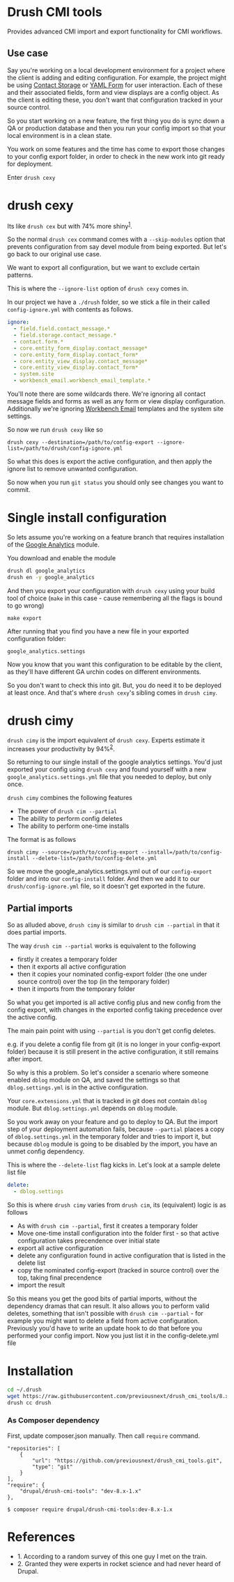 # Drush CMI tools
Provides advanced CMI import and export functionality for CMI workflows.

## Use case
Say you're working on a local development environment for a project where the client is adding and editing configuration.
For example, the project might be using [Contact Storage](https://drupal.org/project/contact_storage) or [YAML Form](https://drupal.org/project/yamlform) for user interaction. Each of these and their associated fields, form and view displays are a config object. As the client is editing these, you don't want that configuration tracked in your source control.

So you start working on a new feature, the first thing you do is sync down a QA or production database and then you run your config import so that your local environment is in a clean state. 

You work on some features and the time has come to export those changes to your config export folder, in order to check in the new work into git ready for deployment.

Enter `drush cexy`

# drush cexy
Its like `drush cex` but with 74% more shiny<sup>[1](#ref1)</sup>.

So the normal `drush cex` command comes with a `--skip-modules` option that prevents configuration from say devel module from being exported. But let's go back to our original use case.

We want to export all configuration, but we want to exclude certain patterns.

This is where the `--ignore-list` option of `drush cexy` comes in.

In our project we have a `./drush` folder, so we stick a file in their called `config-ignore.yml` with contents as follows.

```yml
ignore:
  - field.field.contact_message.*
  - field.storage.contact_message.*
  - contact.form.*
  - core.entity_form_display.contact_message*
  - core.entity_form_display.contact_form*
  - core.entity_view_display.contact_message*
  - core.entity_view_display.contact_form*
  - system.site
  - workbench_email.workbench_email_template.*
```

You'll note there are some wildcards there. We're ignoring all contact message fields and forms as well as any form or view display configuration. Additionally we're ignoring [Workbench Email](https://drupal.org/project/workbench_email) templates and the system site settings.

So now we run `drush cexy` like so

```
drush cexy --destination=/path/to/config-export --ignore-list=/path/to/drush/config-ignore.yml
```

So what this does is export the active configuration, and then apply the ignore list to remove unwanted configuration.

So now when you run `git status` you should only see changes you want to commit.

# Single install configuration
  
So lets assume you're working on a feature branch that requires installation of the [Google Analytics](https://drupal.org/project/google_analytics) module.

You download and enable the module

```bash
drush dl google_analytics
drush en -y google_analytics
```

And then you export your configuration with `drush cexy` using your build tool of choice (`make` in this case - cause remembering all the flags is bound to go wrong)

```
make export
```

After running that you find you have a new file in your exported configuration folder:

```
google_analytics.settings
```

Now you know that you want this configuration to be editable by the client, as they'll have different GA urchin codes on different environments.

So you don't want to check this into git. But, you do need it to be deployed at least once. And that's where `drush cexy`'s sibling comes in `drush cimy`.

# drush cimy

`drush cimy` is the import equivalent of `drush cexy`. Experts estimate it increases your productivity by 94%<sup>[2](#ref2)</sup>.

So returning to our single install of the google analytics settings. You'd just exported your config using `drush cexy` and found yourself with a new `google_analytics.settings.yml` file that you needed to deploy, but only once.

`drush cimy` combines the following features

* The power of `drush cim --partial`
* The ability to perform config deletes
* The ability to perform one-time installs

The format is as follows

```
drush cimy --source=/path/to/config-export --install=/path/to/config-install --delete-list=/path/to/config-delete.yml
```

So we move the google_analytics.settings.yml out of our `config-export` folder and into our `config-install` folder. And then we add it to our `drush/config-ignore.yml` file, so it doesn't get exported in the future.

## Partial imports

So as alluded above, `drush cimy` is similar to `drush cim --partial` in that it does partial imports. 

The way `drush cim --partial` works is equivalent to the following

* firstly it creates a temporary folder
* then it exports all active configuration
* then it copies your nominated config-export folder (the one under source control) over the top (in the temporary folder)
* then it imports from the temporary folder

So what you get imported is all active config plus and new config from the config export, with changes in the exported config taking precedence over the active config.

The main pain point with using `--partial` is you don't get config deletes.

e.g. if you delete a config file from git (it is no longer in your config-export folder) because it is still present in the active configuration, it still remains after import.

So why is this a problem. So let's consider a scenario where someone enabled `dblog` module on QA, and saved the settings so that `dblog.settings.yml` is in the active configuration.
 
Your `core.extensions.yml` that is tracked in git does not contain `dblog` module. But `dblog.settings.yml` depends on `dblog` module.

So you work away on your feature and go to deploy to QA. But the import step of your deployment automation fails, because `--partial` places a copy of `dblog.settings.yml` in the temporary folder and tries to import it, but because `dblog` module is going to be disabled by the import, you have an unmet config dependency.

This is where the `--delete-list` flag kicks in. Let's look at a sample delete list file

```yml
delete:
  - dblog.settings
```

So this is where `drush cimy` varies from `drush cim`, its (equivalent) logic is as follows

* As with `drush cim --partial`, first it creates a temporary folder
* Move one-time install configuration into the folder first - so that active configuration takes precendence over initial state
* export all active configuration
* delete any configuration found in active configuration that is listed in the delete list
* copy the nominated config-export (tracked in source control) over the top, taking final precendence
* import the result

So this means you get the good bits of partial imports, without the dependency dramas that can result. It also allows you to perform valid deletes, something that isn't possible with `drush cim --partial` - for example you might want to delete a field from active configuration. Previously you'd have to write an update hook to do that before you performed your config import. Now you just list it in the config-delete.yml file 

# Installation

```bash
cd ~/.drush
wget https://raw.githubusercontent.com/previousnext/drush_cmi_tools/8.x-1.x/drush_cmi_tools.drush.inc
drush cc drush
```

### As Composer dependency

First, update composer.json manually. Then call `require` command.
```
"repositories": [
    {
        "url": "https://github.com/previousnext/drush_cmi_tools.git",
        "type": "git"
    }
],
"require": {
    "drupal/drush-cmi-tools": "dev-8.x-1.x"
},
```
`$ composer require drupal/drush-cmi-tools:dev-8.x-1.x`

# References

* <a name="ref1"></a>1. According to a random survey of this one guy I met on the train.
* <a name="ref2"></a>2. Granted they were experts in rocket science and had never heard of Drupal.
